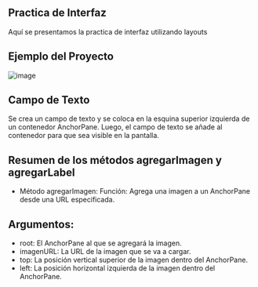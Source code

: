## Practica de Interfaz

Aquí se presentamos la practica de interfaz utilizando layouts 

## Ejemplo del Proyecto
![image](https://github.com/MariaGisselie/Tarea-Interfaz/assets/169214799/1b1a54c8-d2a1-487e-bec5-5240c55f5ace)


## Campo de Texto

Se crea un campo de texto y se coloca en la esquina superior izquierda de un contenedor AnchorPane. Luego, el campo de texto se añade al contenedor para que sea visible en la pantalla.


## Resumen de los métodos agregarImagen y agregarLabel
- Método agregarImagen:
Función: Agrega una imagen a un AnchorPane desde una URL especificada.
## Argumentos:
- root: El AnchorPane al que se agregará la imagen.
- imagenURL: La URL de la imagen que se va a cargar.
- top: La posición vertical superior de la imagen dentro del AnchorPane.
- left: La posición horizontal izquierda de la imagen dentro del AnchorPane.

